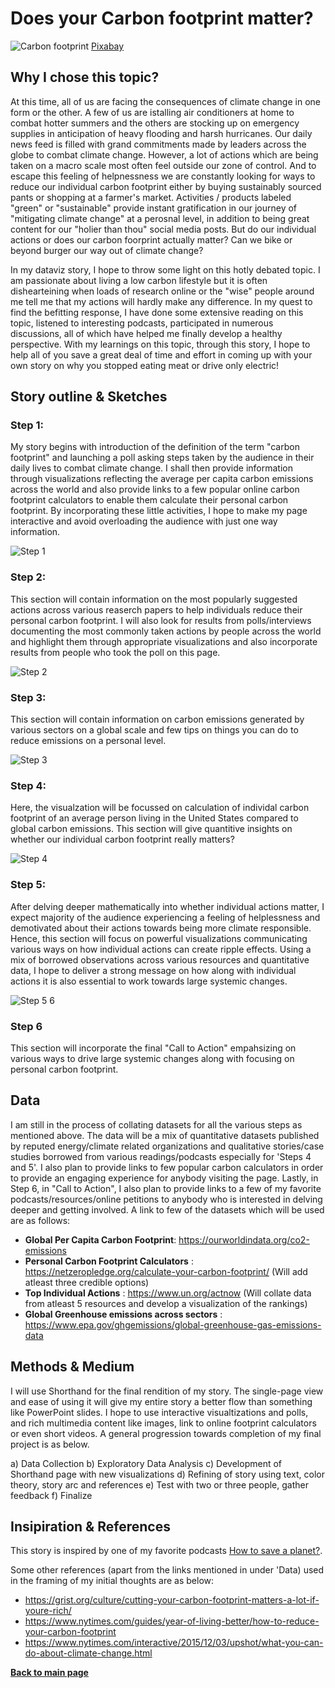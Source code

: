 # Does your Carbon footprint matter?

![Carbon footprint](https://user-images.githubusercontent.com/81335957/141875036-ee7a53b6-5276-458e-90ec-98fc8122eadb.jpg)
[Pixabay](https://pixabay.com/illustrations/assistance-barefoot-carbon-990332/)

## Why I chose this topic?

At this time, all of us are facing the consequences of climate change in one form or the other. A few of us are istalling air conditioners at home to combat hotter summers and the others are stocking up on emergency supplies in anticipation of heavy flooding and harsh hurricanes. Our daily news feed is filled with grand commitments made by leaders across the globe to combat climate change. However, a lot of actions which are being taken on a macro scale most often feel outside our zone of control. And to escape this feeling of helpnessness we are constantly looking for ways to reduce our individual carbon footprint either by buying sustainably sourced pants or shopping at a farmer's market. Activities / products labeled "green" or "sustainable" provide instant gratification in our journey of "mitigating climate change" at a perosnal level, in addition to being great content for our "holier than thou" social media posts. But do our individual actions or does our carbon foorprint actually matter? Can we bike or beyond burger our way out of climate change? 

In my dataviz story, I hope to throw some light on this hotly debated topic. I am passionate about living a low carbon lifestyle but it is often dishearteining when loads of research online or the "wise" people around me tell me that my actions will hardly make any difference. In my quest to find the befitting response, I have done some extensive reading on this topic, listened to interesting podcasts, participated in numerous discussions, all of which have helped me finally develop a healthy perspective. With my learnings on this topic, through this story, I hope to help all of you save a great deal of time and effort in coming up with your own story on why you stopped eating meat or drive only electric!

## Story outline & Sketches

### Step 1:
My story begins with introduction of the definition of the term "carbon footprint" and launching a poll asking steps taken by the audience in their daily lives to combat climate change. I shall then provide information through visualizations reflecting the average per capita carbon emissions across the world and also provide links to a few popular online carbon footprint calculators to enable them calculate their personal carbon footprint. By incorporating these little activities, I hope to make my page interactive and avoid overloading the audience with just one way information.

![Step 1](https://user-images.githubusercontent.com/81335957/141875452-9aca6ace-b69e-423e-bd22-fccb2bba7d77.jpeg)

### Step 2:
This section will contain information on the most popularly suggested actions across various reaserch papers to help individuals reduce their personal carbon footprint. I will also look for results from polls/interviews documenting the most commonly taken actions by people across the world and highlight them through appropriate visualizations and also incorporate results from people who took the poll on this page.

![Step 2](https://user-images.githubusercontent.com/81335957/141875490-d9ce039d-b938-46ba-860c-769b16bcf03a.jpeg)

### Step 3:
This section will contain information on carbon emissions generated by various sectors on a global scale and few tips on things you can do to reduce emissions on a personal level.

![Step 3](https://user-images.githubusercontent.com/81335957/141875521-890c5cbe-848d-4754-98d4-1528eabb34f5.jpeg)

### Step 4:
Here, the visualzation will be focussed on calculation of individal carbon footprint of an average person living in the United States compared to global carbon emissions. This section will give quantitive insights on whether our individual carbon footprint really matters?

![Step 4](https://user-images.githubusercontent.com/81335957/141875540-6e98e3ad-4572-4439-a55c-7be7f98d06b0.jpeg)

### Step 5:
After delving deeper mathematically into whether individual actions matter, I expect majority of the audience experiencing a feeling of helplessness and demotivated about their actions towards being more climate responsible. Hence, this section will focus on powerful visualizations communicating various ways on how individual actions can create ripple effects. Using a mix of borrowed observations across various resources and quantitative data, I hope to deliver a strong message on how along with individual actions it is also essential to work towards large systemic changes.

![Step 5 6](https://user-images.githubusercontent.com/81335957/141875582-d6dab1d2-9d74-4c8f-8dd2-b66af32a9612.jpeg)

### Step 6
This section will incorporate the final "Call to Action" empahsizing on various ways to drive large systemic changes along with focusing on personal carbon footprint.



## Data
I am still in the process of collating datasets for all the various steps as mentioned above. The data will be a mix of quantitative datasets published by reputed energy/climate related organizations and qualitative stories/case studies borrowed from various readings/podcasts especially for 'Steps 4 and 5'. I also plan to provide links to few popular carbon calculators in order to provide an engaging experience for anybody visiting the page. Lastly, in Step 6, in "Call to Action", I also plan to provide links to a few of my favorite podcasts/resources/online petitions to anybody who is interested in delving deeper and getting involved. A link to few of the datasets which will be used are as follows:

- **Global Per Capita Carbon Footprint**: https://ourworldindata.org/co2-emissions
- **Personal Carbon Footprint Calculators** : https://netzeropledge.org/calculate-your-carbon-footprint/ (Will add atleast three credible options)
- **Top Individual Actions** : https://www.un.org/actnow (Will collate data from atleast 5 resources and develop a visualization of the rankings)
- **Global Greenhouse emissions across sectors** : https://www.epa.gov/ghgemissions/global-greenhouse-gas-emissions-data



## Methods & Medium
I will use Shorthand for the final rendition of my story. The single-page view and ease of using it will give my entire story a better flow than something like PowerPoint slides. I hope to use interactive visualtizations and polls, and rich multimedia content like images, link to online footprint calculators or even short videos. A general progression towards completion of my final project is as below.

a) Data Collection
b) Exploratory Data Analysis
c) Development of Shorthand page with new visualizations
d) Refining of story using text, color theory, story arc and references
e) Test with two or three people, gather feedback
f) Finalize


## Insipiration & References
This story is inspired by one of my favorite podcasts [How to save a planet?](https://gimletmedia.com/shows/howtosaveaplanet/xjh53gn). 

Some other references (apart from the links mentioned in under 'Data) used in the framing of my initial thoughts are as below:
- https://grist.org/culture/cutting-your-carbon-footprint-matters-a-lot-if-youre-rich/
- https://www.nytimes.com/guides/year-of-living-better/how-to-reduce-your-carbon-footprint
- https://www.nytimes.com/interactive/2015/12/03/upshot/what-you-can-do-about-climate-change.html

[**Back to main page**](/README.md)

